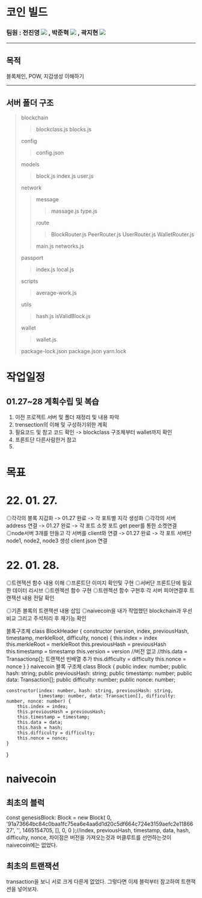 # 코인 빌드

### 팀원 : 전진영 <a href="https://github.com/jeonjinoung"><img src="https://img.shields.io/badge/GitHub-181717?style=flat-square&logo=GitHub&logoColor=white"/></a> , 박준혁 <a href="https://github.com/berrypjh"><img src="https://img.shields.io/badge/GitHub-181717?style=flat-square&logo=GitHub&logoColor=white"/></a> , 곽지현 <a href="https://github.com/TsukinoHikari"><img src="https://img.shields.io/badge/GitHub-181717?style=flat-square&logo=GitHub&logoColor=white"/></a> 
---------------------------------------

## 목적
블록체인, POW, 지갑생성 이해하기

---------------------------------------

## 서버 폴더 구조
> blockchain
>> blockclass.js
>> blocks.js
>
> config
>> config.json
>
> models
>> block.js
>> index.js
>> user.js
>
> network
>> message
>>> massage.js
>>> type.js
>>
>> route
>>> BlockRouter.js
>>> PeerRouter.js
>>> UserRouter.js
>>> WalletRouter.js
>>
>> main.js
>> networks.js
>
> passport
>> index.js
>> local.js
>
> scripts
>> average-work.js
>
> utils
>> hash.js
>> isValidBlock.js
>
> wallet
>> wallet.js
>
> package-lock.json
> package.json
> yarn.lock

# 작업일정
## 01.27~28 계획수립 및 복습 ##
1. 이전 프로젝트 서버 및 폴더 재정리 및 내용 파악
2. trensection의 이해 및 구성하기위한 계획
3. 필요코드 및 참고 코드 확인 -> blockclass 구조체부터 wallet까지 확인
4. 프론트단 다른사람한거 참고
5. 



# 목표 #
# 22. 01. 27.
◎각각의 블록 지갑화 -> 01.27 완료 -> 각 포트별 지각 생성화
◎각각의 서버 address 연결 -> 01.27 완료 -> 각 포트 소켓 포트 get peer를 통한 소켓연결
◎node서버 3개를 만들고 각 서버를 client와 연결 -> 01.27 완료 -> 각 포트 서버단 node1, node2, node3 생성 client json 연결


# 22. 01. 28.
◎트렌젝션 함수 내용 이해
◎프론트단 이미지 확인및 구현
◎서버단 프론트단에 필요한 데이터 리시브
◎트렌젝션 함수 구현
◎트렌젝션 함수 구현후 각 서버 피어연결후 트랜잭션 내용 전달 확인



◎기존 블록의 트랜잭션 내용 삽입
◎naivecoin을 내가 작업했던 blockchain과 우선 비교 그리고 주석처리 후 재기능 확인

블록구조체
class BlockHeader {
  constructor (version, index, previousHash, timestamp, merkleRoot, difficulty, nonce) {
    this.index = index
    this.merkleRoot = merkleRoot
    this.previousHash = previousHash
    this.timestamp = timestamp
    this.version = version //버전 없고
    //this.data = Transactionp[]; 트랜잭션 빈배열 추가
    this.difficulty = difficulty
    this.nonce = nonce
  }
}
naivecoin 블록 구조체
class Block {
    public index: number;
    public hash: string;
    public previousHash: string;
    public timestamp: number;
    public data: Transaction[];
    public difficulty: number;
    public nonce: number;

    constructor(index: number, hash: string, previousHash: string,
                timestamp: number, data: Transaction[], difficulty: number, nonce: number) {
        this.index = index;
        this.previousHash = previousHash;
        this.timestamp = timestamp;
        this.data = data;
        this.hash = hash;
        this.difficulty = difficulty;
        this.nonce = nonce;
    }
}

# naivecoin #
## 최초의 블럭 ## 
const genesisBlock: Block = new Block(
    0, '91a73664bc84c0baa1fc75ea6e4aa6d1d20c5df664c724e3159aefc2e1186627', '', 1465154705, [], 0, 0
);//index, previousHash, timestamp, data, hash, difficulty, nonce,
차이점은 버전을 가져오는것과 머클루트를 선언하는것이 naivecoin에는 없었다.


## 최초의 트랜잭션 ##
transaction을 보니 서로 크게 다른게 없었다. 그렇다면 이제 블럭부터 참고하여 트랜잭션을 넣어보자.
